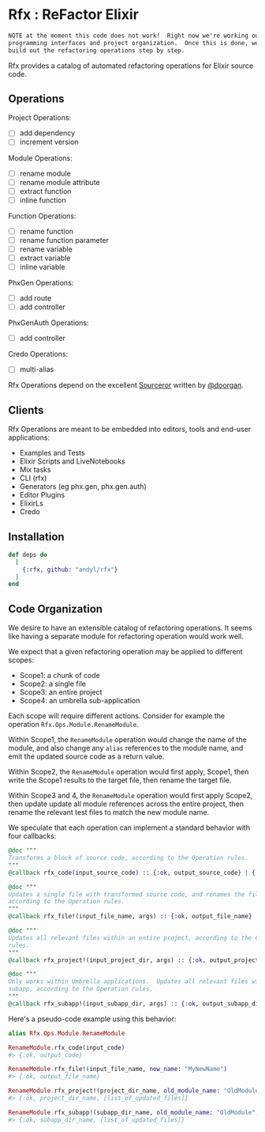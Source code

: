 # Rfx : ReFactor Elixir

```markdown
NOTE at the moment this code does not work!  Right now we're working out the
programming interfaces and project organization.  Once this is done, we'll
build out the refactoring operations step by step.
```

Rfx provides a catalog of automated refactoring operations for Elixir source
code.  

## Operations

Project Operations:

- [ ] add dependency
- [ ] increment version

Module Operations:

- [ ] rename module
- [ ] rename module attribute
- [ ] extract function
- [ ] inline function

Function Operations:

- [ ] rename function
- [ ] rename function parameter
- [ ] rename variable
- [ ] extract variable
- [ ] inline variable

PhxGen Operations:

- [ ] add route
- [ ] add controller

PhxGenAuth Operations:

- [ ] add controller

Credo Operations:

- [ ] multi-alias

Rfx Operations depend on the excellent
[Sourceror](http://github.com/doorgan/sourceror) written by
[@doorgan](http://github.com/doorgan).

## Clients 

Rfx Operations are meant to be embedded into editors, tools and end-user
applications:

- Examples and Tests
- Elixir Scripts and LiveNotebooks
- Mix tasks
- CLI (rfx)
- Generators (eg phx.gen, phx.gen.auth)
- Editor Plugins
- ElixirLs
- Credo

## Installation

```elixir
def deps do
  [
    {:rfx, github: "andyl/rfx"}
  ]
end
```

## Code Organization

We desire to have an extensible catalog of refactoring operations.  It seems
like having a separate module for refactoring operation would work well.

We expect that a given refactoring operation may be applied to different
scopes:

- Scope1: a chunk of code
- Scope2: a single file
- Scope3: an entire project
- Scope4: an umbrella sub-application

Each scope will require different actions.  Consider for example the operation
`Rfx.Ops.Module.RenameModule`.

Within Scope1, the `RenameModule` operation would change the name of the
module, and also change any `alias` references to the module name, and emit the
updated source code as a return value.

Within Scope2, the `RenameModule` operation would first apply, Scope1, then
write the Scope1 results to the target file, then rename the target file.

Within Scope3 and 4, the `RenameModule` operation would first apply Scope2,
then update update all module references across the entire project, then rename
the relevant test files to match the new module name. 

We speculate that each operation can implement a standard behavior with four
callbacks:

```elixir
@doc """
Transforms a block of source code, according to the Operation rules.
"""
@callback rfx_code(input_source_code) :: {:ok, output_source_code} | {:error, String.t}

@doc """
Updates a single file with transformed source code, and renames the file
according to the Operation rules.
"""
@callback rfx_file!(input_file_name, args) :: {:ok, output_file_name} | {:error, String.t}

@doc """
Updates all relevant files within an entire project, according to the Operation
rules.
"""
@callback rfx_project!(input_project_dir, args) :: {:ok, output_project_dir, [updated_file_list]} | {:error, String.t}

@doc """
Only works within Umbrella applications.  Updates all relevant files within a
subapp, according to the Operation rules.
"""
@callback rfx_subapp!(input_subapp_dir, args) :: {:ok, output_subapp_dir, [updated_file_list]} | {:error, String.t}
```

Here's a pseudo-code example using this behavior:

```elixir
alias Rfx.Ops.Module.RenameModule

RenameModule.rfx_code(input_code) 
#> {:ok, output_code}

RenameModule.rfx_file!(input_file_name, new_name: "MyNewName") 
#> {:ok, output_file_name}

RenameModule.rfx_project!(project_dir_name, old_module_name: "OldModule", new_module_name: "NewModule") 
#> {:ok, project_dir_name, [list_of_updated_files]}

RenameModule.rfx_subapp!(subapp_dir_name, old_module_name: "OldModule", new_module_name: "NewModule") 
#> {:ok, subapp_dir_name, [list_of_updated_files]}
```

